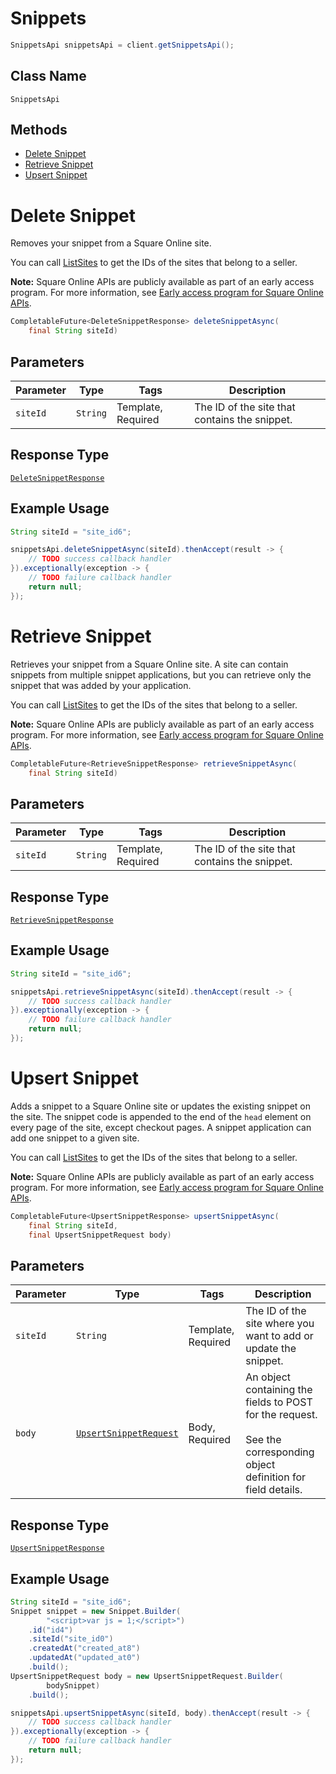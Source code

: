 # Snippets

```java
SnippetsApi snippetsApi = client.getSnippetsApi();
```

## Class Name

`SnippetsApi`

## Methods

* [Delete Snippet](/doc/api/snippets.md#delete-snippet)
* [Retrieve Snippet](/doc/api/snippets.md#retrieve-snippet)
* [Upsert Snippet](/doc/api/snippets.md#upsert-snippet)


# Delete Snippet

Removes your snippet from a Square Online site.

You can call [ListSites](/doc/api/sites.md#list-sites) to get the IDs of the sites that belong to a seller.

__Note:__ Square Online APIs are publicly available as part of an early access program. For more information, see [Early access program for Square Online APIs](https://developer.squareup.com/docs/online-api#early-access-program-for-square-online-apis).

```java
CompletableFuture<DeleteSnippetResponse> deleteSnippetAsync(
    final String siteId)
```

## Parameters

| Parameter | Type | Tags | Description |
|  --- | --- | --- | --- |
| `siteId` | `String` | Template, Required | The ID of the site that contains the snippet. |

## Response Type

[`DeleteSnippetResponse`](/doc/models/delete-snippet-response.md)

## Example Usage

```java
String siteId = "site_id6";

snippetsApi.deleteSnippetAsync(siteId).thenAccept(result -> {
    // TODO success callback handler
}).exceptionally(exception -> {
    // TODO failure callback handler
    return null;
});
```


# Retrieve Snippet

Retrieves your snippet from a Square Online site. A site can contain snippets from multiple snippet applications, but you can retrieve only the snippet that was added by your application.

You can call [ListSites](/doc/api/sites.md#list-sites) to get the IDs of the sites that belong to a seller.

__Note:__ Square Online APIs are publicly available as part of an early access program. For more information, see [Early access program for Square Online APIs](https://developer.squareup.com/docs/online-api#early-access-program-for-square-online-apis).

```java
CompletableFuture<RetrieveSnippetResponse> retrieveSnippetAsync(
    final String siteId)
```

## Parameters

| Parameter | Type | Tags | Description |
|  --- | --- | --- | --- |
| `siteId` | `String` | Template, Required | The ID of the site that contains the snippet. |

## Response Type

[`RetrieveSnippetResponse`](/doc/models/retrieve-snippet-response.md)

## Example Usage

```java
String siteId = "site_id6";

snippetsApi.retrieveSnippetAsync(siteId).thenAccept(result -> {
    // TODO success callback handler
}).exceptionally(exception -> {
    // TODO failure callback handler
    return null;
});
```


# Upsert Snippet

Adds a snippet to a Square Online site or updates the existing snippet on the site.
The snippet code is appended to the end of the `head` element on every page of the site, except checkout pages. A snippet application can add one snippet to a given site.

You can call [ListSites](/doc/api/sites.md#list-sites) to get the IDs of the sites that belong to a seller.

__Note:__ Square Online APIs are publicly available as part of an early access program. For more information, see [Early access program for Square Online APIs](https://developer.squareup.com/docs/online-api#early-access-program-for-square-online-apis).

```java
CompletableFuture<UpsertSnippetResponse> upsertSnippetAsync(
    final String siteId,
    final UpsertSnippetRequest body)
```

## Parameters

| Parameter | Type | Tags | Description |
|  --- | --- | --- | --- |
| `siteId` | `String` | Template, Required | The ID of the site where you want to add or update the snippet. |
| `body` | [`UpsertSnippetRequest`](/doc/models/upsert-snippet-request.md) | Body, Required | An object containing the fields to POST for the request.<br><br>See the corresponding object definition for field details. |

## Response Type

[`UpsertSnippetResponse`](/doc/models/upsert-snippet-response.md)

## Example Usage

```java
String siteId = "site_id6";
Snippet snippet = new Snippet.Builder(
        "<script>var js = 1;</script>")
    .id("id4")
    .siteId("site_id0")
    .createdAt("created_at8")
    .updatedAt("updated_at0")
    .build();
UpsertSnippetRequest body = new UpsertSnippetRequest.Builder(
        bodySnippet)
    .build();

snippetsApi.upsertSnippetAsync(siteId, body).thenAccept(result -> {
    // TODO success callback handler
}).exceptionally(exception -> {
    // TODO failure callback handler
    return null;
});
```

